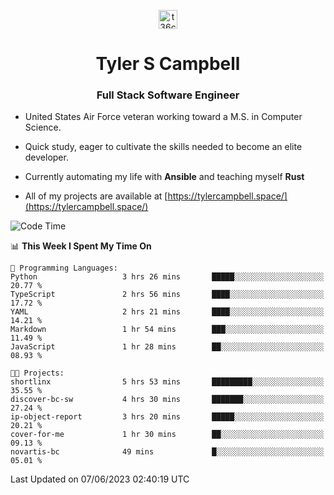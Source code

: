 <p align="center">
<a href="https://www.linkedin.com/in/t36campbell" target="blank"><img align="center" src="https://ik.imagekit.io/t36campbell/Portfolio/linkedin.png.original_m8bbGgPh6.png" alt="t36campbell" height="30" width="30" /></a>
</p>
<h1 align="center">Tyler S Campbell</h1>
<h3 align="center">Full Stack Software Engineer</h3>

* United States Air Force veteran working toward a M.S. in Computer Science.

* Quick study, eager to cultivate the skills needed to become an elite developer.

* Currently automating my life with **Ansible** and teaching myself **Rust**

* All of my projects are available at [https://tylercampbell.space/](https://tylercampbell.space/)

<!--START_SECTION:waka-->
![Code Time](http://img.shields.io/badge/Code%20Time-2%2C552%20hrs%205%20mins-blue)

📊 **This Week I Spent My Time On** 

```text
💬 Programming Languages: 
Python                   3 hrs 26 mins       █████░░░░░░░░░░░░░░░░░░░░   20.77 % 
TypeScript               2 hrs 56 mins       ████░░░░░░░░░░░░░░░░░░░░░   17.72 % 
YAML                     2 hrs 21 mins       ████░░░░░░░░░░░░░░░░░░░░░   14.21 % 
Markdown                 1 hr 54 mins        ███░░░░░░░░░░░░░░░░░░░░░░   11.49 % 
JavaScript               1 hr 28 mins        ██░░░░░░░░░░░░░░░░░░░░░░░   08.93 % 

🐱‍💻 Projects: 
shortlinx                5 hrs 53 mins       █████████░░░░░░░░░░░░░░░░   35.55 % 
discover-bc-sw           4 hrs 30 mins       ███████░░░░░░░░░░░░░░░░░░   27.24 % 
ip-object-report         3 hrs 20 mins       █████░░░░░░░░░░░░░░░░░░░░   20.21 % 
cover-for-me             1 hr 30 mins        ██░░░░░░░░░░░░░░░░░░░░░░░   09.13 % 
novartis-bc              49 mins             █░░░░░░░░░░░░░░░░░░░░░░░░   05.01 % 
```


 Last Updated on 07/06/2023 02:40:19 UTC
<!--END_SECTION:waka-->

